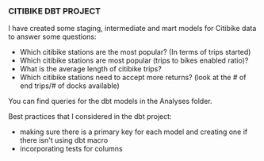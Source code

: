 ### CITIBIKE DBT PROJECT
I have created some staging, intermediate and mart models for Citibike data to answer some questions: 
- Which citibike stations are the most popular? (In terms of trips started)
- Which citibike stations are most popular (trips to bikes enabled ratio)? 
- What is the average length of citibike trips?
- Which citibike stations need to accept more returns? (look at the # of end trips/# of docks available) 

You can find queries for the dbt models in the Analyses folder. 

Best practices that I considered in the dbt project: 
- making sure there is a primary key for each model and creating one if there isn't using dbt macro 
- incorporating tests for columns
  
